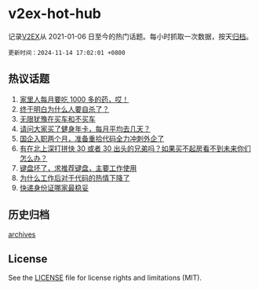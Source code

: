 # v2ex-hot-hub

 记录[V2EX](https://www.v2ex.com/)从 2021-01-06 日至今的热门话题。每小时抓取一次数据，按天[归档](archives)。

`更新时间：2024-11-14 17:02:01 +0800`

## 热议话题

1. [家里人每月要吃 1000 多的药，哎！](https://www.v2ex.com/t/1089385)
1. [终于明白为什么人要自杀了？](https://www.v2ex.com/t/1089530)
1. [无限犹豫在买车和不买车](https://www.v2ex.com/t/1089497)
1. [请问大家买了健身年卡，每月平均去几天？](https://www.v2ex.com/t/1089393)
1. [国企入职两个月，准备重拾代码全力冲刺外企了](https://www.v2ex.com/t/1089297)
1. [有在北上深打拼快 30 或者 30 出头的兄弟吗？如果买不起房看不到未来你们怎么办？](https://www.v2ex.com/t/1089491)
1. [键盘坏了，求推荐键盘，主要工作使用](https://www.v2ex.com/t/1089388)
1. [为什么工作后对于代码的热情下降了](https://www.v2ex.com/t/1089347)
1. [快递身份证哪家最稳妥](https://www.v2ex.com/t/1089444)

## 历史归档

[archives](archives)

## License

See the [LICENSE](LICENSE) file for license rights and limitations (MIT).
